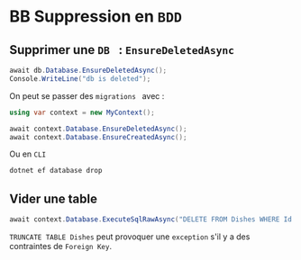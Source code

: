# BB Suppression en `BDD`



## Supprimer une `DB ` : `EnsureDeletedAsync`

```cs
await db.Database.EnsureDeletedAsync();
Console.WriteLine("db is deleted");
```

On peut se passer des `migrations ` avec  :

```cs
using var context = new MyContext();

await context.Database.EnsureDeletedAsync();
await context.Database.EnsureCreatedAsync();
```





Ou en `CLI`

```bash
dotnet ef database drop
```





## Vider une table

```cs
await context.Database.ExecuteSqlRawAsync("DELETE FROM Dishes WHERE Id != -1");
```

`TRUNCATE TABLE Dishes` peut provoquer une `exception` s'il y a des contraintes de `Foreign Key`.